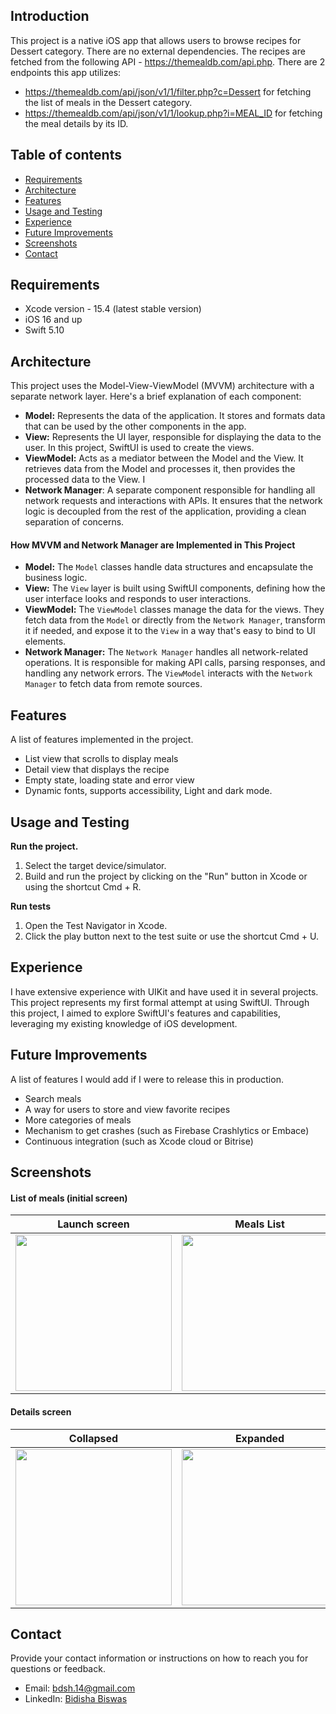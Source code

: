 ## Introduction

This project is a native iOS app that allows users to browse recipes for Dessert category. There are no external dependencies. The recipes are fetched from the following API - https://themealdb.com/api.php.
There are 2 endpoints this app utilizes:
- https://themealdb.com/api/json/v1/1/filter.php?c=Dessert for fetching the list of meals in the Dessert category.
- https://themealdb.com/api/json/v1/1/lookup.php?i=MEAL_ID for fetching the meal details by its ID.

## Table of contents

- [Requirements](#requirements)
- [Architecture](#architecture)
- [Features](#features)
- [Usage and Testing](#usage-and-testing)
- [Experience](#experience)
- [Future Improvements](#future-improvements)
- [Screenshots](#screenshots)
- [Contact](#contact)

## Requirements

- Xcode version - 15.4 (latest stable version)
- iOS 16 and up
- Swift 5.10

## Architecture 

This project uses the Model-View-ViewModel (MVVM) architecture with a separate network layer. Here's a brief explanation of each component:

- **Model:** Represents the data of the application. It stores and formats data that can be used by the other components in the app.
- **View:** Represents the UI layer, responsible for displaying the data to the user. In this project, SwiftUI is used to create the views.
- **ViewModel:** Acts as a mediator between the Model and the View. It retrieves data from the Model and processes it, then provides the processed data to the View. I
- **Network Manager**: A separate component responsible for handling all network requests and interactions with APIs. It ensures that the network logic is decoupled from the rest of the application, providing a clean separation of concerns.

 #### How MVVM and Network Manager are Implemented in This Project

- **Model:** The `Model` classes handle data structures and encapsulate the business logic.
- **View:** The `View` layer is built using SwiftUI components, defining how the user interface looks and responds to user interactions.
- **ViewModel:** The `ViewModel` classes manage the data for the views. They fetch data from the `Model` or directly from the `Network Manager`, transform it if needed, and expose it to the `View` in a way that's easy to bind to UI elements.
- **Network Manager:** The `Network Manager` handles all network-related operations. It is responsible for making API calls, parsing responses, and handling any network errors. The `ViewModel` interacts with the `Network Manager` to fetch data from remote sources.

## Features

A list of features implemented in the project.
- List view that scrolls to display meals
- Detail view that displays the recipe
- Empty state, loading state and error view
- Dynamic fonts, supports accessibility, Light and dark mode.

## Usage and Testing

**Run the project.**

1. Select the target device/simulator.
2. Build and run the project by clicking on the "Run" button in Xcode or using the shortcut Cmd + R.

**Run tests**

1. Open the Test Navigator in Xcode.
2. Click the play button next to the test suite or use the shortcut Cmd + U.

## Experience

I have extensive experience with UIKit and have used it in several projects. This project represents my first formal attempt at using SwiftUI. Through this project, I aimed to explore SwiftUI's features and capabilities, leveraging my existing knowledge of iOS development.

## Future Improvements

A list of features I would add if I were to release this in production.
- Search meals
- A way for users to store and view favorite recipes
- More categories of meals
- Mechanism to get crashes (such as Firebase Crashlytics or Embace)
- Continuous integration (such as Xcode cloud or Bitrise)

## Screenshots

#### List of meals (initial screen)
| Launch screen | Meals List |
|:--:|:--:|
|<img src=https://github.com/bdsh-14/Recipes/assets/25411892/fda7e8c1-f72f-4599-8dd7-2dc7af02e19a width=250 />|<img src=https://github.com/bdsh-14/Recipes/assets/25411892/268908f7-1a5c-4ab0-864f-027dd73b79d7 width=250 />|

#### Details screen
| Collapsed | Expanded |
|:--:|:--:|
|<img src=https://github.com/bdsh-14/Recipes/assets/25411892/53548110-f003-46a4-b328-17d9d3320b7f width=250 />|<img src=https://github.com/bdsh-14/Recipes/assets/25411892/65ee218a-9ed6-42a4-a4e5-a6af9cad93a7 width=250 />|

## Contact

Provide your contact information or instructions on how to reach you for questions or feedback.

- Email: bdsh.14@gmail.com
- LinkedIn: [Bidisha Biswas](https://www.linkedin.com/in/yourprofile/](https://www.linkedin.com/in/biswasbidisha/))

